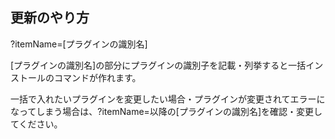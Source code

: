 
## 更新のやり方
?itemName=[プラグインの識別名]

[プラグインの識別名]の部分にプラグインの識別子を記載・列挙すると一括インストールのコマンドが作れます。

一括で入れたいプラグインを変更したい場合・プラグインが変更されてエラーになってしまう場合は、?itemName=以降の[プラグインの識別名]を確認・変更してください。